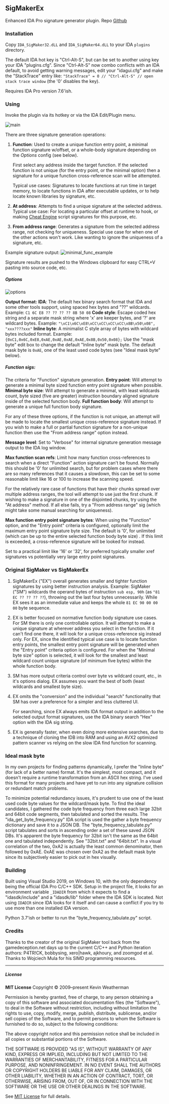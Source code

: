 ## SigMakerEx

Enhanced IDA Pro signature generator plugin.
Repo [Github](https://github.com/kweatherman/sigmakerex)

### Installation

Copy `IDA_SigMaker32.dLL` and `IDA_SigMaker64.dLL` to your IDA `plugins` directory.

The default IDA hot key is "Ctrl-Alt-S", but can be set to another using key your IDA "plugins.cfg".
Since "Ctrl-Alt-S" now combo conflicts with an IDA default, to avoid getting warning messages, edit your "idagui.cfg" and make the "StackTrace" entry like: `"StackTrace" = 0 // "Ctrl-Alt-S" // open stack trace window` (the '0' disables the key). 

Requires IDA Pro version 7.6'ish.

### Using
Invoke the plugin via its hotkey or via the IDA Edit/Plugin menu.

![main](/images/main.png)

There are three signature generation operations:
 1. **Function**: Used to create a unique function entry point, a minimal function signature w/offset, or a whole-body signature depending on the *Options* config (see below).

    First select any address inside the target function.
    If the selected function is not unique (for the entry point, or the minimal option) then a signature for a unique function cross-reference scan will be attempted.

    Typical use cases: Signatures to locate functions at run time in target memory, to locate functions in IDA after executable updates, or to help locate known libraries by signature, etc.


2) **At address**: Attempts to find a unique signature at the selected address.
Typical use case: For locating a particular offset at runtime to hook, or making [Cheat Engine](https://www.cheatengine.org/) script signatures for this purpose, etc.

3. **From address range**: Generates a signature from the selected address range, not checking for uniqueness.
    Special use case for when one of the other actions won't work. Like wanting to ignore the uniqueness of a signature, etc.  

Example signature output:
![minimal_func_example](/images/minimal_func_example.png)

Signature results are pushed to the Windows clipboard for easy CTRL+V pasting into source code, etc.

##### Options

![options](/images/options.png)

**Output format:**
**IDA**: The default hex binary search format that IDA and some other tools support, using spaced hex bytes and "??" wildcards.
Example: `C1 6C E8 ?? ?? ?? ?? 8B 50 08`
**Code style**: Escape coded hex string and a separate mask string where 'x' are keeper bytes, and '?' are wildcard bytes.
Example: `"\xC1\x6C\xE8\xCC\xCC\xCC\xCC\x8B\x50\x08", "xxx????xxx"`
**Inline byte**: A minimalist C style array of bytes with wildcard bytes included format.
Example: `{0xC1,0x6C,0xE8,0xAE,0xAE,0xAE,0xAE,0x8B,0x50,0x08};`
Use the "mask byte" edit box to change the default "Inline byte" mask byte.
The default mask byte is `0xAE`, one of the least used code bytes (see "Ideal mask byte" below).

##### Function sigs: 

The criteria for "Function" signature generation.
**Entry point**: Will attempt to generate a minimal byte sized function entry point signature when possible.
**Minimal byte size**: Will attempt to generate a minimal, with least wildcards count, byte sized (five are greater) instruction boundary aligned signature inside of the selected function body.
**Full function body**: Will attempt to generate a unique full function body signature.

For any of these three options, if the function is not unique, an attempt will be made to locate the smallest unique cross-reference signature instead. If you wish to make a full or partial function signature for a non-unique function then use the "From address range" option instead.

**Message level**: Set to "Verbose" for internal signature generation message output to the IDA log window.

**Max function scan refs**: Limit how many function cross-references to search when a direct "Function" action signature can't be found. Normally this should be '0' for unlimited search, but for problem cases where there are so many references that it causes a slowdown, this can be set to some reasonable limit like 16 or 100 to increase the scanning speed.

For the relatively rare case of functions that have their chunks spread over multiple address ranges, the tool will attempt to use just the first chunk. If wishing to make a signature in one of the disjointed chunks, try using the "At address" method. If all else fails, try a "From address range" sig (which might take some manual searching for uniqueness).

**Max function entry point signature bytes**: When using the "Function" option, and the "Entry point" criteria is configured, optionally limit the maximum entry point signature byte size. The default is '0', for unlimited (which can be up to the entire selected function body byte size) .
If this limit is exceeded, a cross-reference signature will be looked for instead.

Set to a practical limit like '16' or '32', for preferred typically smaller xref signatures vs potentially very large entry point signatures.

### Original SigMaker vs SigMakerEx 

1) SigMakerEx ("EX") overall generates smaller and tighter function signatures by using better instruction analysis.
   Example: SigMaker ("SM") wildcards the operand bytes of instruction `sub esp, 90h` (as `"81 EC ?? ?? ?? ??`), throwing out the last four bytes unnecessarily. While EX sees it as an immediate value and keeps the whole `81 EC 90 00 00 00` byte sequence.
2) EX is better focused on normative function body signature use cases.
   For SM there is only one controllable option. It will attempt to make a unique signature at wherever address you select in the function. If it can't find one there, it will look for a unique cross-reference sig instead only.
   For EX, since the identified typical use case is to locate function entry points, the smallest entry point signature will be generated when the "Entry point" criteria option is configured.
   For when the "Minimal byte size" option is selected, it will look for the smallest and least wildcard count unique signature (of minimum five bytes) within the whole function body.
3) SM has more output criteria control over byte vs wildcard count, etc., in it's options dialog. EX assumes you want the best of both (least wildcards and smallest byte size).
4) EX omits the "conversion" and the individual "search" functionality that SM has over a preference for a simpler and less cluttered UI.
   
   For searching, since EX always emits IDA format output in addition to the selected output format signatures, use the IDA binary search "Hex" option with the IDA sig string.
4) EX is generally faster, when even doing more extensive searches, due to a technique of cloning the IDB into RAM and using an AVX2 optimized pattern scanner vs relying on the slow IDA find function for scanning.                                                                                                                                                                                                             

### Ideal mask byte

In my own projects for finding patterns dynamically, I prefer the "Inline byte" (for lack of a better name) format.
It's the simplest, most compact, and it doesn't require a runtime transformation from an ASCII hex string.
I've used this format for many projects and have yet to run into any signature collision or redundant match problems.

To minimize potential redundancy issues, it's prudent to use one of the least used code byte values for the wildcard/mask byte. To find the ideal candidates, I gathered the code byte frequency from three each large 32bit and 64bit code segments, then tabulated and sorted the results. The "ida_get_byte_frequency.py" IDA script is used the gather a byte frequency dictionary and save it to a JSON DB. The "byte_frequency_tabulate.py" script tabulates and sorts in ascending order a set of these saved JSON DBs.
It's apparent the byte frequency for 32bit isn't the same as the 64bit one and tabulated independently. See "32bit.txt" and "64bit.txt".
In a visual correlation of the two, 0xA2 is actually the least common denominator, then followed by 0xAE. 
0xAE was chosen over 0xA2 as the default mask byte since its subjectively easier to pick out in hex visually.

### Building

Built using Visual Studio 2019, on Windows 10, with the only dependency being the official IDA Pro C/C++ SDK.
Setup in the project file, it looks for an environment variable `_IDADIR` from which it expects to find a "idasdk/include" and a "idasdk/lib" folder where the IDA SDK is located. Not using `IDADIR` since IDA looks for it itself and can cause a conflict if you try to use more than one installed IDA version.

Python 3.7'ish or better to run the "byte_frequency_tabulate.py" script.

### Credits

Thanks to the creator of the original SigMaker tool back from the gamedeception.net days up to the current C/C++ and Python iteration authors:  P4TR!CK, bobbysing, xero|hawk, ajkhoury, and zoomgod et al.
Thanks to Wojciech Mula for his SIMD programming resources.


----

##### License

**MIT License**
Copyright © 2009–present Kevin Weatherman  

Permission is hereby granted, free of charge, to any person obtaining a copy of this software and associated documentation files (the "Software"), to deal in the Software without restriction, including without limitation the rights to use, copy, modify, merge, publish, distribute, sublicense, and/or sell copies of the Software, and to permit persons to whom the Software is furnished to do so, subject to the following conditions:

The above copyright notice and this permission notice shall be included in all copies or substantial portions of the Software.

THE SOFTWARE IS PROVIDED "AS IS", WITHOUT WARRANTY OF ANY KIND, EXPRESS OR IMPLIED, INCLUDING BUT NOT LIMITED TO THE WARRANTIES OF MERCHANTABILITY, FITNESS FOR A PARTICULAR PURPOSE, AND NONINFRINGEMENT. IN NO EVENT SHALL THE AUTHORS OR COPYRIGHT HOLDERS BE LIABLE FOR ANY CLAIM, DAMAGES, OR OTHER LIABILITY, WHETHER IN AN ACTION OF CONTRACT, TORT, OR OTHERWISE, ARISING FROM, OUT OF, OR IN CONNECTION WITH THE SOFTWARE OR THE USE OR OTHER DEALINGS IN THE SOFTWARE.

See [MIT License](http://www.opensource.org/licenses/mit-license.php) for full details.